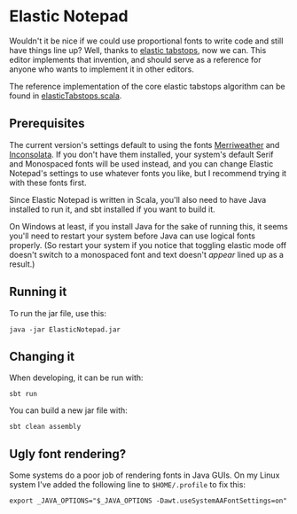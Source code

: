 # Elastic Notepad

Wouldn't it be nice if we could use proportional fonts to write code and still
have things line up? Well, thanks to
[elastic tabstops](http://nickgravgaard.com/elastic-tabstops/), now we can. This
editor implements that invention, and should serve as a reference for anyone who
wants to implement it in other editors.

The reference implementation of the core elastic tabstops algorithm can be
found in [elasticTabstops.scala](src/main/scala/elasticTabstops.scala).

## Prerequisites

The current version's settings default to using the fonts
[Merriweather](https://fonts.google.com/specimen/Merriweather) and
[Inconsolata](https://fonts.google.com/specimen/Inconsolata). If you don't have
them installed, your system's default Serif and Monospaced fonts will be used
instead, and you can change Elastic Notepad's settings to use whatever fonts
you like, but I recommend trying it with these fonts first.

Since Elastic Notepad is written in Scala, you'll also need to have Java
installed to run it, and sbt installed if you want to build it.

On Windows at least, if you install Java for the sake of running this, it seems
you'll need to restart your system before Java can use logical fonts properly.
(So restart your system if you notice that toggling elastic mode off doesn't
switch to a monospaced font and text doesn't *appear* lined up as a result.)

## Running it

To run the jar file, use this:

	java -jar ElasticNotepad.jar

## Changing it

When developing, it can be run with:

	sbt run

You can build a new jar file with:

	sbt clean assembly

## Ugly font rendering?

Some systems do a poor job of rendering fonts in Java GUIs. On my Linux system
I've added the following line to `$HOME/.profile` to fix this:

	export _JAVA_OPTIONS="$_JAVA_OPTIONS -Dawt.useSystemAAFontSettings=on"
